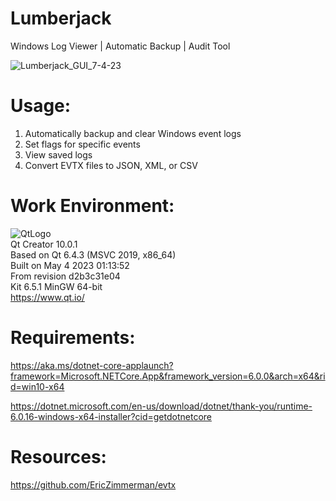# Lumberjack
Windows Log Viewer | Automatic Backup | Audit Tool  

![Lumberjack_GUI_7-4-23](https://github.com/kn0w0n3/Lumberjack/assets/22214754/69307eb8-0c38-4823-92ce-fab0019657be)  
              
 # **Usage:**  
 1) Automatically backup and clear Windows event logs 
 2) Set flags for specific events
 3) View saved logs
 4) Convert EVTX files to JSON, XML, or CSV  

# **Work Environment:**       
![QtLogo](https://user-images.githubusercontent.com/22214754/179895211-d52559ab-35df-4fcc-bf69-7377739330d4.png)  
Qt Creator 10.0.1  
Based on Qt 6.4.3 (MSVC 2019, x86_64)  
Built on May 4 2023 01:13:52  
From revision d2b3c31e04  
Kit 6.5.1 MinGW 64-bit      
https://www.qt.io/  

# **Requirements:**   
https://aka.ms/dotnet-core-applaunch?framework=Microsoft.NETCore.App&framework_version=6.0.0&arch=x64&rid=win10-x64  

https://dotnet.microsoft.com/en-us/download/dotnet/thank-you/runtime-6.0.16-windows-x64-installer?cid=getdotnetcore    

# **Resources:**   
https://github.com/EricZimmerman/evtx  
